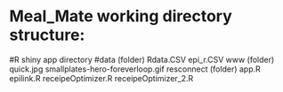 # Meal_Mate working directory structure:
#R shiny app directory
    #data (folder)
      Rdata.CSV
      epi_r.CSV
    www (folder)
      quick.jpg
      smallplates-hero-foreverloop.gif
    resconnect (folder)
    app.R
    epilink.R
    receipeOptimizer.R
    receipeOptimizer_2.R
    
